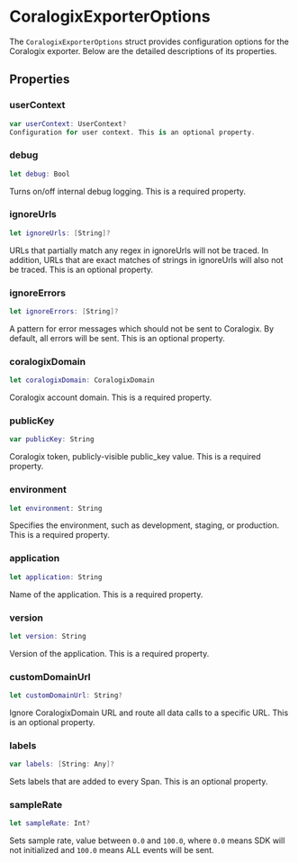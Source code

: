 # CoralogixExporterOptions

The `CoralogixExporterOptions` struct provides configuration options for the Coralogix exporter. Below are the detailed descriptions of its properties.

## Properties

### userContext
```swift
var userContext: UserContext?
Configuration for user context. This is an optional property.
```
### debug
```swift
let debug: Bool
```
Turns on/off internal debug logging. This is a required property.

### ignoreUrls
```swift
let ignoreUrls: [String]?
```
URLs that partially match any regex in ignoreUrls will not be traced. In addition, URLs that are exact matches of strings in ignoreUrls will also not be traced. This is an optional property.

### ignoreErrors
```swift
let ignoreErrors: [String]?
```
A pattern for error messages which should not be sent to Coralogix. By default, all errors will be sent. This is an optional property.

### coralogixDomain
```swift
let coralogixDomain: CoralogixDomain
```
Coralogix account domain. This is a required property.

### publicKey
```swift
var publicKey: String
```
Coralogix token, publicly-visible public_key value. This is a required property.

### environment
```swift
let environment: String
```
Specifies the environment, such as development, staging, or production. This is a required property.

### application
```swift
let application: String
```
Name of the application. This is a required property.

### version
```swift
let version: String
```
Version of the application. This is a required property.

### customDomainUrl
```swift
let customDomainUrl: String?
```
Ignore CoralogixDomain URL and route all data calls to a specific URL. This is an optional property.

### labels
```swift
var labels: [String: Any]?
```
Sets labels that are added to every Span. This is an optional property.

### sampleRate
```swift
let sampleRate: Int?
```
Sets sample rate, value between `0.0` and `100.0`, where `0.0` means SDK will not initialized and `100.0` means ALL events will be sent.



